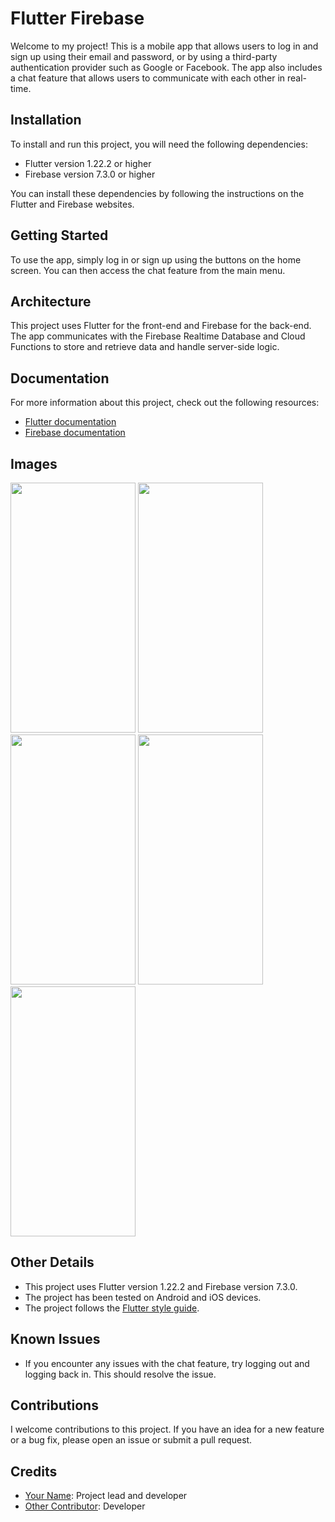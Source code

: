 # Flutter Firebase

Welcome to my project! This is a mobile app that allows users to log in and sign up using their email and password, or by using a third-party authentication provider such as Google or Facebook. The app also includes a chat feature that allows users to communicate with each other in real-time.

## Installation

To install and run this project, you will need the following dependencies:

- Flutter version 1.22.2 or higher
- Firebase version 7.3.0 or higher

You can install these dependencies by following the instructions on the Flutter and Firebase websites.

## Getting Started

To use the app, simply log in or sign up using the buttons on the home screen. You can then access the chat feature from the main menu.

## Architecture

This project uses Flutter for the front-end and Firebase for the back-end. The app communicates with the Firebase Realtime Database and Cloud Functions to store and retrieve data and handle server-side logic.

## Documentation

For more information about this project, check out the following resources:

- [Flutter documentation](https://flutter.dev/docs)
- [Firebase documentation](https://firebase.google.com/docs)


## Images

<img src="https://user-images.githubusercontent.com/106225281/209723159-fa3a5391-1d62-4ce7-900f-4e53e7347b44.jpeg" width="200" height="400">
<img src="https://user-images.githubusercontent.com/106225281/209723194-be81baba-5201-4cbb-9380-ded8d0351114.jpeg" width="200" height="400">
<img src="https://user-images.githubusercontent.com/106225281/209723696-2a587bf0-a812-4078-851e-efea5cf0bbec.jpeg" width="200" height="400">
<img src="https://user-images.githubusercontent.com/106225281/209723729-30f4a5a7-5a14-4587-a2d4-4058c7d416c7.jpeg" width="200" height="400">
<img src="https://user-images.githubusercontent.com/106225281/209723791-bde631e7-cc55-41ac-9221-98e82b45b060.jpeg" width="200" height="400">




## Other Details

- This project uses Flutter version 1.22.2 and Firebase version 7.3.0.
- The project has been tested on Android and iOS devices.
- The project follows the [Flutter style guide](https://flutter.dev/docs/development/tools/styleguide).

## Known Issues

- If you encounter any issues with the chat feature, try logging out and logging back in. This should resolve the issue.

## Contributions

I welcome contributions to this project. If you have an idea for a new feature or a bug fix, please open an issue or submit a pull request.

## Credits

- [Your Name](https://www.example.com): Project lead and developer
- [Other Contributor](https://www.example.com): Developer
